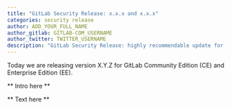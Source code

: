```yaml
---
title: "GitLab Security Release: x.x.x and x.x.x"
categories: security release
author: ADD_YOUR_FULL_NAME
author_gitlab: GITLAB-COM_USERNAME
author_twitter: TWITTER_USERNAME
description: "GitLab Security Release: highly recommendable update for x.x and x.x GitLab versions"
---
```


Today we are releasing version X.Y.Z for GitLab Community Edition (CE) and Enterprise Edition (EE).

** Intro here **

<!-- more -->

** Text here **
